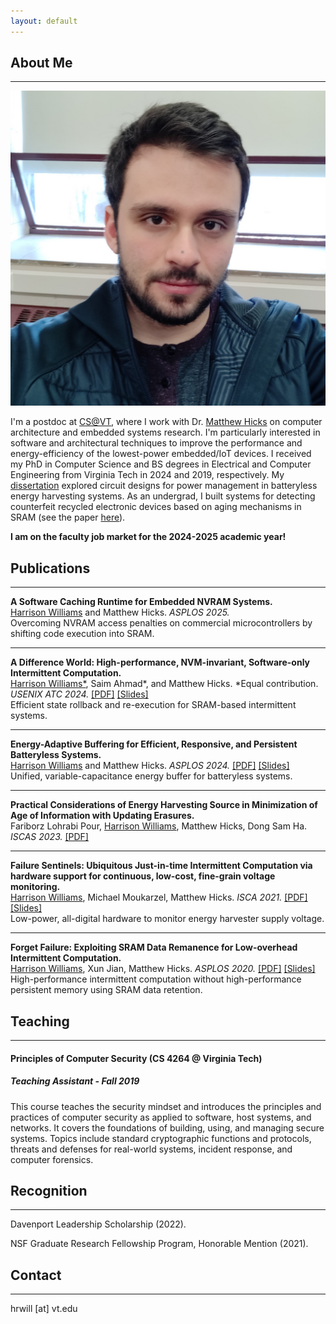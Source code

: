 ```yaml
---
layout: default
---
```


## About Me
---

<img class="profile-picture" src="files/profile.png">

I'm a postdoc at [CS@VT](https://cs.vt.edu/), where I work with Dr. [Matthew Hicks](https://impedimenttoprogress.com/) on computer architecture and embedded systems research. I'm particularly interested in software and architectural techniques to improve the performance and energy-efficiency of the lowest-power embedded/IoT devices. I received my PhD in Computer Science and BS degrees in Electrical and Computer Engineering from Virginia Tech in 2024 and 2019, respectively. My [dissertation](https://harriswms.github.io/files/Dissertation.pdf) explored circuit designs for power management in batteryless energy harvesting systems. As an undergrad, I built systems for detecting counterfeit recycled electronic devices based on aging mechanisms in SRAM (see the paper [here](https://harriswms.github.io/files/SiliconDatingArxiv.pdf)).

<b>I am on the faculty job market for the 2024-2025 academic year!</b>

## Publications
---

<b>A Software Caching Runtime for Embedded NVRAM Systems.</b>
<br>
<u>Harrison Williams</u> and Matthew Hicks. <i>ASPLOS 2025.</i>
<br>
Overcoming NVRAM access penalties on commercial microcontrollers by shifting code execution into SRAM.

---

<b>A Difference World: High-performance, NVM-invariant, Software-only Intermittent Computation.</b>
<br>
<u>Harrison Williams*</u>, Saim Ahmad\*, and Matthew Hicks. *Equal contribution. <i>USENIX ATC 2024.</i>
[\[PDF\]](https://harriswms.github.io/files/Camel.pdf)
[\[Slides\]](https://harriswms.github.io/files/CamelSlides.pdf)
<br>
Efficient state rollback and re-execution for SRAM-based intermittent systems.

---

<b>Energy-Adaptive Buffering for Efficient, Responsive, and Persistent Batteryless Systems.</b>
<br>
<u>Harrison Williams</u> and Matthew Hicks. <i>ASPLOS 2024.</i>
[\[PDF\]](https://harriswms.github.io/files/React.pdf)
[\[Slides\]](https://harriswms.github.io/files/ReactSlides.pdf)
<br>
Unified, variable-capacitance energy buffer for batteryless systems.

---

<b>Practical Considerations of Energy Harvesting Source in Minimization of Age of Information with Updating Erasures.</b>
<br>
Fariborz Lohrabi Pour, <u>Harrison Williams</u>, Matthew Hicks, Dong Sam Ha. <i>ISCAS 2023.</i>
[\[PDF\]](https://harriswms.github.io/files/Iscas2023.pdf)
<br>

---

<b>Failure Sentinels: Ubiquitous Just-in-time Intermittent Computation via hardware support for continuous, low-cost, fine-grain voltage monitoring.</b>
<br>
<u>Harrison Williams</u>, Michael Moukarzel, Matthew Hicks. <i>ISCA 2021.</i>
[\[PDF\]](https://harriswms.github.io/files/FailureSentinels.pdf)
[\[Slides\]](https://harriswms.github.io/files/FailureSentinelsSlides.pdf)
<br>
Low-power, all-digital hardware to monitor energy harvester supply voltage.

---

<b>Forget Failure: Exploiting SRAM Data Remanence for Low-overhead Intermittent Computation.</b>
<br>
<u>Harrison Williams</u>, Xun Jian, Matthew Hicks. <i>ASPLOS 2020.</i>
[\[PDF\]](https://harriswms.github.io/files/ForgetFailure.pdf)
[\[Slides\]](https://harriswms.github.io/files/ForgetFailureSlides.pdf)
<br>
High-performance intermittent computation without high-performance persistent memory using SRAM data retention.

## Teaching
---

#### Principles of Computer Security (CS 4264 @ Virginia Tech)
##### Teaching Assistant - Fall 2019
This course teaches the security mindset and introduces the principles and practices of computer security as applied to software, host systems, and networks. It covers the foundations of building, using, and managing secure systems. Topics include standard cryptographic functions and protocols, threats and defenses for real-world systems, incident response, and computer forensics.

## Recognition
---

Davenport Leadership Scholarship (2022).

NSF Graduate Research Fellowship Program, Honorable Mention (2021).

## Contact
---
hrwill \[at\] vt.edu
